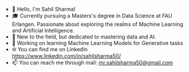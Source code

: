 - 👋 Hello, I'm Sahil Sharma!
- 🎓 Currently pursuing a Masters's degree in Data Science at FAU Erlangen. Passionate about exploring the realms of Machine Learning and Artificial Intelligence.
- 🔬 New to the field, but dedicated to mastering data and AI.
- 🌱 Working on learning Machine Learning Models for Generative tasks
- 🌐 You can find me on LinkedIn https://www.linkedin.com/in/sahilsharma50/
- 📫 You can reach me through mail: mr.sahilsharma50@gmail.com


<!---
sahil-sharma-50/sahil-sharma-50 is a ✨ special ✨ repository because its `README.md` (this file) appears on your GitHub profile.
You can click the Preview link to take a look at your changes.
--->
